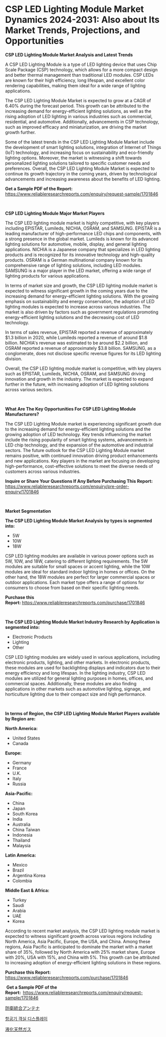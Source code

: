 <p><h1>CSP LED Lighting Module Market Dynamics 2024-2031: Also about Its Market Trends, Projections, and Opportunities</h1></p><p><strong>CSP LED Lighting Module Market Analysis and Latest Trends</strong></p>
<p><p>A CSP LED Lighting Module is a type of LED lighting device that uses Chip Scale Package (CSP) technology, which allows for a more compact design and better thermal management than traditional LED modules. CSP LEDs are known for their high efficiency, long lifespan, and excellent color rendering capabilities, making them ideal for a wide range of lighting applications.</p><p>The CSP LED Lighting Module Market is expected to grow at a CAGR of 6.40% during the forecast period. This growth can be attributed to the increasing demand for energy-efficient lighting solutions, as well as the rising adoption of LED lighting in various industries such as commercial, residential, and automotive. Additionally, advancements in CSP technology, such as improved efficacy and miniaturization, are driving the market growth further.</p><p>Some of the latest trends in the CSP LED Lighting Module Market include the development of smart lighting solutions, integration of Internet of Things (IoT) technology, and increasing focus on sustainability and eco-friendly lighting options. Moreover, the market is witnessing a shift towards personalized lighting solutions tailored to specific customer needs and preferences. Overall, the CSP LED Lighting Module Market is expected to continue its growth trajectory in the coming years, driven by technological advancements and increasing awareness about the benefits of LED lighting.</p></p>
<p><strong>Get a Sample PDF of the Report:&nbsp;</strong> <a href="https://www.reliableresearchreports.com/enquiry/request-sample/1701846">https://www.reliableresearchreports.com/enquiry/request-sample/1701846</a></p>
<p>&nbsp;</p>
<p><strong>CSP LED Lighting Module Major Market Players</strong></p>
<p><p>The CSP LED lighting module market is highly competitive, with key players including EPISTAR, Lumileds, NICHIA, OSRAM, and SAMSUNG. EPISTAR is a leading manufacturer of high-performance LED chips and components, with a strong presence in the global market. Lumileds is known for its advanced lighting solutions for automotive, mobile, display, and general lighting applications. NICHIA is a Japanese company that specializes in LED lighting products and is recognized for its innovative technology and high-quality products. OSRAM is a German multinational company known for its comprehensive range of lighting solutions, including LED modules. SAMSUNG is a major player in the LED market, offering a wide range of lighting products for various applications.</p><p>In terms of market size and growth, the CSP LED lighting module market is expected to witness significant growth in the coming years due to the increasing demand for energy-efficient lighting solutions. With the growing emphasis on sustainability and energy conservation, the adoption of LED lighting modules is expected to increase across various industries. The market is also driven by factors such as government regulations promoting energy-efficient lighting solutions and the decreasing cost of LED technology.</p><p>In terms of sales revenue, EPISTAR reported a revenue of approximately $1.3 billion in 2020, while Lumileds reported a revenue of around $1.8 billion. NICHIA's revenue was estimated to be around $2.2 billion, and OSRAM reported a revenue of approximately $3.8 billion. SAMSUNG, as a conglomerate, does not disclose specific revenue figures for its LED lighting division.</p><p>Overall, the CSP LED lighting module market is competitive, with key players such as EPISTAR, Lumileds, NICHIA, OSRAM, and SAMSUNG driving innovation and growth in the industry. The market is expected to expand further in the future, with increasing adoption of LED lighting solutions across various sectors.</p></p>
<p>&nbsp;</p>
<p><strong>What Are The Key Opportunities For CSP LED Lighting Module Manufacturers?</strong></p>
<p><p>The CSP LED Lighting Module market is experiencing significant growth due to the increasing demand for energy-efficient lighting solutions and the growing adoption of LED technology. Key trends influencing the market include the rising popularity of smart lighting systems, advancements in LED chip technology, and the expansion of the automotive and industrial sectors. The future outlook for the CSP LED Lighting Module market remains positive, with continued innovation driving product enhancements and new applications. Key players in the market are focusing on developing high-performance, cost-effective solutions to meet the diverse needs of customers across various industries.</p></p>
<p><strong>Inquire or Share Your Questions If Any Before Purchasing This Report:</strong> <a href="https://www.reliableresearchreports.com/enquiry/pre-order-enquiry/1701846">https://www.reliableresearchreports.com/enquiry/pre-order-enquiry/1701846</a></p>
<p>&nbsp;</p>
<p><strong>Market Segmentation</strong></p>
<p><strong>The CSP LED Lighting Module Market Analysis by types is segmented into:</strong></p>
<p><ul><li>5W</li><li>10W</li><li>18W</li></ul></p>
<p><p>CSP LED lighting modules are available in various power options such as 5W, 10W, and 18W, catering to different lighting requirements. The 5W modules are suitable for small spaces or accent lighting, while the 10W modules are ideal for standard indoor lighting in homes or offices. On the other hand, the 18W modules are perfect for larger commercial spaces or outdoor applications. Each market type offers a range of options for consumers to choose from based on their specific lighting needs.</p></p>
<p><strong>Purchase this Report:&nbsp;</strong><a href="https://www.reliableresearchreports.com/purchase/1701846">https://www.reliableresearchreports.com/purchase/1701846</a></p>
<p>&nbsp;</p>
<p><strong>The CSP LED Lighting Module Market Industry Research by Application is segmented into:</strong></p>
<p><ul><li>Electronic Products</li><li>Lighting</li><li>Other</li></ul></p>
<p><p>CSP LED lighting modules are widely used in various applications, including electronic products, lighting, and other markets. In electronic products, these modules are used for backlighting displays and indicators due to their energy efficiency and long lifespan. In the lighting industry, CSP LED modules are utilized for general lighting purposes in homes, offices, and commercial spaces. Additionally, these modules are also finding applications in other markets such as automotive lighting, signage, and horticulture lighting due to their compact size and high performance.</p></p>
<p>&nbsp;</p>
<p><strong>In terms of Region, the CSP LED Lighting Module Market Players available by Region are:</strong></p>
<p>
    <p> <strong> North America: </strong>
        <ul>
            <li>United States</li>
            <li>Canada</li>
        </ul>
        </p> 
    <p> <strong> Europe: </strong>
        <ul>
            <li>Germany</li>
            <li>France</li>
            <li>U.K.</li>
            <li>Italy</li>
            <li>Russia</li>
        </ul>
        </p> 
    <p> <strong> Asia-Pacific: </strong>
        <ul>
            <li>China</li>
            <li>Japan</li>
            <li>South Korea</li>
            <li>India</li>
            <li>Australia</li>
            <li>China Taiwan</li>
            <li>Indonesia</li>
            <li>Thailand</li>
            <li>Malaysia</li>
        </ul>
        </p> 
    <p> <strong> Latin America: </strong>
        <ul>
            <li>Mexico</li>
            <li>Brazil</li>
            <li>Argentina Korea</li>
            <li>Colombia</li>
        </ul>
        </p> 
    <p> <strong> Middle East & Africa: </strong>
        <ul>
            <li>Turkey</li>
            <li>Saudi</li>
            <li>Arabia</li>
            <li>UAE</li>
            <li>Korea</li>
        </ul>
    </p>
    </p>
<p><p>According to recent market analysis, the CSP LED lighting module market is expected to witness significant growth across various regions including North America, Asia Pacific, Europe, the USA, and China. Among these regions, Asia Pacific is anticipated to dominate the market with a market share of 35%, followed by North America with 25% market share, Europe with 20%, USA with 15%, and China with 5%. This growth can be attributed to increasing adoption of energy-efficient lighting solutions in these regions.</p></p>
<p><strong>Purchase this Report: </strong><a href="https://www.reliableresearchreports.com/purchase/1701846">https://www.reliableresearchreports.com/purchase/1701846</a></p>
<p>&nbsp;<strong>Get a Sample PDF of the Report:&nbsp;&nbsp;</strong><a href="https://www.reliableresearchreports.com/enquiry/request-sample/1701846">https://www.reliableresearchreports.com/enquiry/request-sample/1701846</a></p>
<p><strong></strong></p>
<p><p><a href="https://medium.com/@gregoriookeefe2023/%E9%98%B2%E8%A1%9B%E7%B5%B1%E5%90%88%E3%82%A2%E3%83%B3%E3%83%86%E3%83%8A%E5%B8%82%E5%A0%B4%E3%82%A4%E3%83%B3%E3%82%B5%E3%82%A4%E3%83%88-%E5%B8%82%E5%A0%B4%E5%8B%95%E5%90%91-%E6%88%90%E9%95%B7-2024%E5%B9%B4%E3%81%8B%E3%82%892031%E5%B9%B4%E3%81%BE%E3%81%A7%E3%81%AE%E4%BA%88%E6%B8%AC-04b88253785d">防衛統合アンテナ</a></p><p><a href="https://github.com/laholand/Market-Research-Report-List-3/blob/main/72571418074.md">항공기 객실 디스플레이</a></p><p><a href="https://github.com/lily-u-genius/Market-Research-Report-List-1/blob/main/92010078695.md">液化天然ガス</a></p></p>